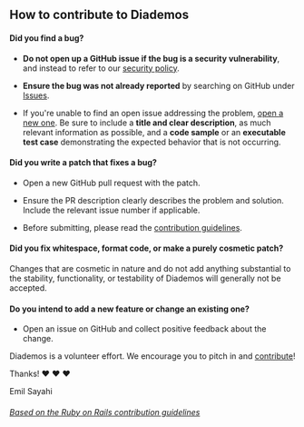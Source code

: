 ## How to contribute to Diademos

#### **Did you find a bug?**

* **Do not open up a GitHub issue if the bug is a security vulnerability**, and instead to refer to our [security policy](https://github.com/MadeByEmil/Diademos/blob/master/SECURITY.md).

* **Ensure the bug was not already reported** by searching on GitHub under [Issues](https://github.com/MadeByEmil/Diademos/issues).

* If you're unable to find an open issue addressing the problem, [open a new one](https://github.com/MadeByEmil/Diademos/issues/new). Be sure to include a **title and clear description**, as much relevant information as possible, and a **code sample** or an **executable test case** demonstrating the expected behavior that is not occurring.

#### **Did you write a patch that fixes a bug?**

* Open a new GitHub pull request with the patch.

* Ensure the PR description clearly describes the problem and solution. Include the relevant issue number if applicable.

* Before submitting, please read the [contribution guidelines](https://github.com/MadeByEmil/Diademos/blob/master/CONTRIBUTING.md).

#### **Did you fix whitespace, format code, or make a purely cosmetic patch?**

Changes that are cosmetic in nature and do not add anything substantial to the stability, functionality, or testability of Diademos will generally not be accepted.

#### **Do you intend to add a new feature or change an existing one?**

* Open an issue on GitHub and collect positive feedback about the change.

Diademos is a volunteer effort. We encourage you to pitch in and [contribute](https://github.com/MadeByEmil/Diademos/compare)!

Thanks! :heart: :heart: :heart:

Emil Sayahi


###### [Based on the Ruby on Rails contribution guidelines](https://github.com/rails/rails/blob/master/CONTRIBUTING.md)
